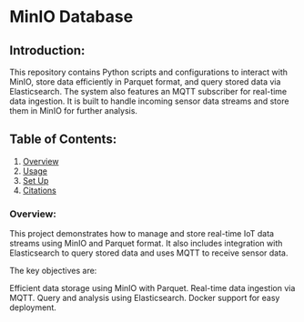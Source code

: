 # MinIO Database

## Introduction:
This repository contains Python scripts and configurations to interact with MinIO, store data efficiently in Parquet format, and query stored data via Elasticsearch. The system also features an MQTT subscriber for real-time data ingestion. It is built to handle incoming sensor data streams and store them in MinIO for further analysis.


## Table of Contents:
1. [Overview](#overview)
1. [Usage](#usage)
2. [Set Up](#set-up)
3. [Citations](#citations)

### Overview:
This project demonstrates how to manage and store real-time IoT data streams using MinIO and Parquet format. It also includes integration with Elasticsearch to query stored data and uses MQTT to receive sensor data.

The key objectives are:

Efficient data storage using MinIO with Parquet.
Real-time data ingestion via MQTT.
Query and analysis using Elasticsearch.
Docker support for easy deployment.


